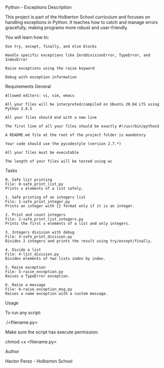 Python - Exceptions
Description

This project is part of the Holberton School curriculum and focuses on handling exceptions in Python. It teaches how to catch and manage errors gracefully, making programs more robust and user-friendly.

You will learn how to:

    Use try, except, finally, and else blocks

    Handle specific exceptions like ZeroDivisionError, TypeError, and IndexError

    Raise exceptions using the raise keyword

    Debug with exception information

Requirements
General

    Allowed editors: vi, vim, emacs

    All your files will be interpreted/compiled on Ubuntu 20.04 LTS using Python 3.8.5

    All your files should end with a new line

    The first line of all your files should be exactly #!/usr/bin/python3

    A README.md file at the root of the project folder is mandatory

    Your code should use the pycodestyle (version 2.7.*)

    All your files must be executable

    The length of your files will be tested using wc

Tasks

    0. Safe list printing
    File: 0-safe_print_list.py
    Prints x elements of a list safely.

    1. Safe printing of an integers list
    File: 1-safe_print_integer.py
    Prints an integer with {} format only if it is an integer.

    2. Print and count integers
    File: 2-safe_print_list_integers.py
    Prints the first x elements of a list and only integers.

    3. Integers division with debug
    File: 3-safe_print_division.py
    Divides 2 integers and prints the result using try/except/finally.

    4. Divide a list
    File: 4-list_division.py
    Divides elements of two lists index by index.

    5. Raise exception
    File: 5-raise_exception.py
    Raises a TypeError exception.

    6. Raise a message
    File: 6-raise_exception_msg.py
    Raises a name exception with a custom message.

Usage

To run any script:

./<filename.py>

Make sure the script has execute permission:

chmod +x <filename.py>

Author

Hector Perez - Holberton School